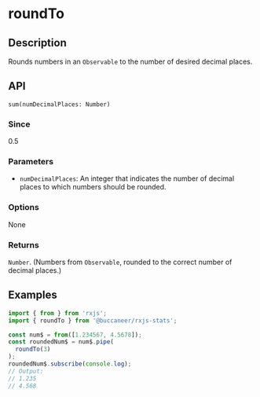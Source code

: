 # roundTo

## Description

Rounds numbers in an `Observable` to the number of desired decimal places.

## API
```
sum(numDecimalPlaces: Number)
```

### Since
0.5

### Parameters
* `numDecimalPlaces`: An integer that indicates the number of decimal places to which numbers should be rounded.

### Options
None

### Returns
`Number`. (Numbers from `Observable`, rounded to the correct number of decimal places.)

## Examples

```javascript
import { from } from 'rxjs';
import { roundTo } from '@buccaneer/rxjs-stats';

const num$ = from([1.234567, 4.5678]);
const roundedNum$ = num$.pipe(
  roundTo(3)
);
roundedNum$.subscribe(console.log);
// Output:
// 1.235
// 4.568
```

